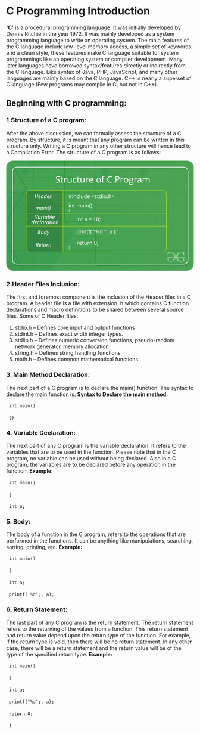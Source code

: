 # C Programming Introduction

__'C'__ is a procedural programming language. It was initially developed by Dennis Ritchie in the year 1972. It was mainly developed as a system programming language to write an operating system. The main features of the C language include low-level memory access, a simple set of keywords, and a clean style, these features make C language suitable for system programmings like an operating system or compiler development.
 Many later languages have borrowed syntax/features directly or indirectly from the C language. Like syntax of Java, PHP, JavaScript, and many other languages are mainly based on the C language. C++ is nearly a superset of C language (Few programs may compile in C, but not in C++).
## **Beginning with C programming:**


 ### 1.**Structure of a C program:**
 
 After the above discussion, we can formally assess the structure of a C program. By structure, it is meant that any program can be written in this structure only. Writing a C program in any other structure will hence lead to a Compilation Error.
 The structure of a C program is as follows:


![](c_structure.png)

 ### 2.**Header Files Inclusion:** 
 
  The first and foremost component is the inclusion of the Header files in a C program.
 A header file is a file with extension .h which contains C function declarations and macro definitions to be shared between several source files.
 Some of C Header files:
  1.  stdio.h – Defines core input and output functions
  2.  stdint.h – Defines exact width integer types.
  3.  stdlib.h – Defines numeric conversion functions, pseudo-random network generator, memory allocation
  4.  string.h – Defines string handling functions
  5.  math.h – Defines common mathematical functions
  

### 3. **Main Method Declaration:**
  The next part of a C program is to declare the main() function. The syntax to declare the main function is:
**Syntax to Declare the**   **main method:**


     int main()

     {}

### 4. **Variable Declaration:**  
The next part of any C program is the variable declaration. It refers to the variables that are to be used in the function. Please note that in the C program, no variable can be used without being declared. Also in a C program, the variables are to be declared before any operation in the function.
**Example:**


     int main()

     {

     int a;



### 5. **Body:** 
The body of a function in the C program, refers to the operations that are performed in the functions. It can be anything like manipulations, searching, sorting, printing, etc.
**Example:**


     int main()

     {

     int a;

     printf('%d";, a);



### 6. **Return Statement:**  
The last part of any C program is the return statement. The return statement refers to the returning of the values from a function. This return statement and return value depend upon the return type of the function. For example, if the return type is void, then there will be no return statement. In any other case, there will be a return statement and the return value will be of the type of the specified return type.
**Example:**


     int main()

     {

     int a;

     printf("%d";, a);

     return 0;

     }
     
     
     
     
